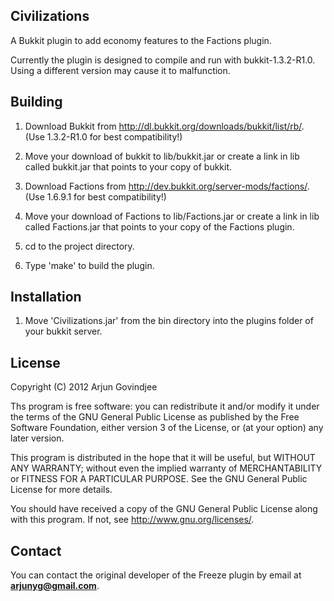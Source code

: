 Civilizations
-------------

A Bukkit plugin to add economy features to the Factions plugin.

Currently the plugin is designed to compile and run with bukkit-1.3.2-R1.0.
Using a different version may cause it to malfunction.


Building
--------

1. Download Bukkit from http://dl.bukkit.org/downloads/bukkit/list/rb/.
   (Use 1.3.2-R1.0 for best compatibility!)

2. Move your download of bukkit to lib/bukkit.jar or create a link in lib called bukkit.jar that points to your copy of bukkit.

3. Download Factions from http://dev.bukkit.org/server-mods/factions/.
   (Use 1.6.9.1 for best compatibility!)

4. Move your download of Factions to lib/Factions.jar or create a link in lib called Factions.jar that points to your copy of the Factions plugin.

5. cd to the project directory.

6. Type 'make' to build the plugin.


Installation
------------

1. Move 'Civilizations.jar' from the bin directory into the plugins folder of your bukkit server.


License
-------

Copyright (C) 2012 Arjun Govindjee

Ths program is free software: you can redistribute it and/or modify
it under the terms of the GNU General Public License as published by
the Free Software Foundation, either version 3 of the License, or
(at your option) any later version.

This program is distributed in the hope that it will be useful,
but WITHOUT ANY WARRANTY; without even the implied warranty of
MERCHANTABILITY or FITNESS FOR A PARTICULAR PURPOSE.  See the
GNU General Public License for more details.

You should have received a copy of the GNU General Public License
along with this program.  If not, see <http://www.gnu.org/licenses/>.

Contact
-------

You can contact the original developer of the Freeze plugin by email at **arjunyg@gmail.com**.
